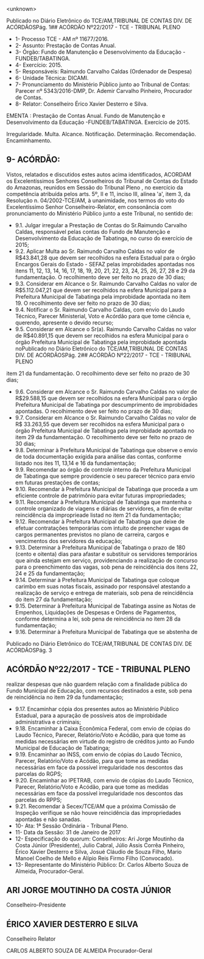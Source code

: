 &lt;unknown&gt;

Publicado  no  Diário Eletrônico do TCE/AM,TRIBUNAL DE CONTAS DIV. DE  ACÓRDÃOSPág. 1## ACÓRDÃO Nº22/2017 - TCE - TRIBUNAL PLENO

- 1- Processo TCE - AM nº 11677/2016.
- 2- Assunto: Prestação de Contas Anual.
- 3- Órgão: Fundo de Manutenção e Desenvolvimento da Educação - FUNDEB/TABATINGA.
- 4- Exercício: 2015.
- 5- Responsáveis: Raimundo Carvalho Caldas (Ordenador de Despesa)
- 6- Unidade Técnica: DICAMI.
- 7- Pronunciamento  do  Ministério  Público  junto  ao  Tribunal  de  Contas: Parecer  nº 5343/2016-DMP, Dr. Ademir Carvalho Pinheiro, Procurador de Contas.
- 8- Relator: Conselheiro Érico Xavier Desterro e Silva.

EMENTA : Prestação  de  Contas  Anual.  Fundo  de Manutenção e Desenvolvimento da Educação -FUNDEB/TABATINGA. Exercício de 2015.

Irregularidade. Multa. Alcance. Notificação. Determinação. Recomendação. Encaminhamento.

## 9- ACÓRDÃO:

Vistos,  relatados  e  discutidos  estes  autos  acima  identificados, ACORDAM os Excelentíssimos Senhores  Conselheiros  do  Tribunal  de  Contas  do  Estado  do  Amazonas, reunidos em Sessão do Tribunal Pleno , no exercício da competência atribuída pelos arts. 5º,  II e 11, inciso III, alínea 'a', item 3, da Resolução n. 04/2002-TCE/AM, à unanimidade, nos termos do voto do Excelentíssimo Senhor Conselheiro-Relator, em consonância com pronunciamento do Ministério Público junto a este Tribunal, no sentido de:

- 9.1. Julgar  irregular a  Prestação  de  Contas  do  Sr.Raimundo  Carvalho Caldas, responsável pelas contas do Fundo de Manutenção e Desenvolvimento da Educação de Tabatinga, no curso do exercício de 2015;
- 9.2. Aplicar Multa ao Sr. Raimundo  Carvalho Caldas no valor de R$43.841,28 que devem ser recolhidos na esfera Estadual para o órgão Encargos  Gerais  do  Estado  -  SEFAZ  pelas  improbidades  apontadas nos itens 11, 12, 13, 14, 16, 17, 18, 19, 20, 21, 22, 23, 24, 25, 26, 27, 28 e 29 da fundamentação. O recolhimento deve ser feito no prazo de 30 dias;
- 9.3. Considerar em Alcance o Sr. Raimundo Carvalho Caldas no valor de R$5.112.047,21  que  devem  ser  recolhidos  na  esfera  Municipal  para a Prefeitura Municipal de Tabatinga pela improbidade apontada no item 19. O recolhimento deve ser feito no prazo de 30 dias;
- 9.4. Notificar o  Sr.  Raimundo  Carvalho  Caldas,  com  envio  do  Laudo Técnico, Parecer Ministerial, Voto e Acórdão para que tome ciência e, querendo, apresente o devido recurso;
- 9.5. Considerar em  Alcance o  Sr(a).  Raimundo Carvalho Caldas no valor de R$40.891,15 que devem ser recolhidos na esfera Municipal para o órgão Prefeitura Municipal de Tabatinga pela improbidade apontada noPublicado  no  Diário Eletrônico do TCE/AM,TRIBUNAL DE CONTAS DIV. DE  ACÓRDÃOSPág. 2## ACÓRDÃO Nº22/2017 - TCE - TRIBUNAL PLENO

item 21 da fundamentação. O recolhimento deve ser feito no prazo de 30 dias;

- 9.6. Considerar em Alcance o Sr. Raimundo Carvalho Caldas no valor de R$29.588,15  que  devem  ser  recolhidos  na  esfera  Municipal  para  o órgão  Prefeitura Municipal de  Tabatinga por descumprimento  de improbidades apontadas. O recolhimento deve ser feito no prazo de 30 dias;
- 9.7. Considerar em Alcance o Sr. Raimundo Carvalho Caldas no valor de R$  33.263,55  que  devem  ser  recolhidos  na  esfera  Municipal  para  o órgão Prefeitura Municipal de Tabatinga pela improbidade apontada no item 29 da fundamentação. O recolhimento deve ser feito no prazo de 30 dias;
- 9.8. Determinar à Prefeitura Municipal de Tabatinga que observe o envio de toda documentação exigida  para análise das contas, conforme listado nos ites 11, 13,14 e 16 da fundamentação;
- 9.9. Recomendar ao  órgão de controle  interno da Prefeitura  Municipal de Tabatinga que sempre providencie o seu parecer técnico para envio em futuras prestações de contas;
- 9.10. Recomendar à  Prefeitura  Municipal  de  Tabatinga  que  proceda  a  um eficiente controle de patrimônio para evitar futuras impropriedades;
- 9.11. Recomendar à  Prefeitura  Municipal  de  Tabatinga  que  mantenha  o controle organizado de viagens e diárias de servidores, a fim de evitar reincidência da improprieade listad no item 21 da fundamentação;
- 9.12. Recomendar à Prefeitura Municipal de Tabatinga que deixe de efetuar contratações  temporárias  com  intuito  de  preencher  vagas  de  cargos permanentes previstos no plano de carreira, cargos e vencimentos dos servidores da educação;
- 9.13. Determinar à Prefeitura Municipal de Tabatinga o prazo de 180 (cento e oitenta) dias para afastar e substituir os servidores temporários que ainda  estejam  em  serviço,  providenciando  a  realização  de  concurso para o preenchimento das vagas, sob pena de reincidência dos itens 22, 24 e 25 da fundamentação;
- 9.14. Determinar à  Prefeitura  Municipal de Tabatinga que coloque carimbo em suas notas fiscais, assinado por responsável atestando a realização de serviço e entrega de materiais, sob pena de reincidência do item 27 da fundamentação;
- 9.15. Determinar à  Prefeitura  Municipal  de  Tabatinga assine as  Notas  de Empenhos,  Liquidações  de  Despesas  e  Ordens  de  Pagamentos, conforme  determina  a  lei,  sob  pena  de  reincidência  no  item  28  da fundamentação;
- 9.16. Determinar à  Prefeitura  Municipal  de  Tabatinga que  se  abstenha  de

Publicado  no  Diário Eletrônico do TCE/AM,TRIBUNAL DE CONTAS DIV. DE  ACÓRDÃOSPág. 3

## ACÓRDÃO Nº22/2017 - TCE - TRIBUNAL PLENO

realizar despesas que não guardem relação com a finalidade pública do Fundo  Municipal  de  Educação,  com recursos  destinados  a  este,  sob pena de reincidência no item 29 da fundamentação;

- 9.17. Encaminhar cópia dos presentes autos ao Ministério Público Estadual, para  a  apuração  de  possíveis  atos  de  improbidade  administrativa  e criminais;
- 9.18. Encaminhar à  Caixa  Econômica  Federal,  com  envio  de  cópias  do Laudo  Técnico,  Parecer,  Relatório/Voto  e  Acódão,  para  que  tome  as medidas necessárias em virtude do registro de créditos junto ao Fundo Municipal de Educação de Tabatinga;
- 9.19. Encaminhar ao INSS, com envio de cópias do Laudo Técnico, Parecer, Relatório/Voto  e  Acódão,  para  que  tome  as medidas  necessárias  em face da possível irregularidade nos descontos das parcelas do RGPS;
- 9.20. Encaminhar ao  IPETRAB,  com  envio  de  cópias  do  Laudo  Técnico, Parecer, Relatório/Voto e Acódão, para que tome as medidas necessárias  em  face  da  possível  irregularidade  nos  descontos  das parcelas do RPPS;
- 9.21. Recomendar à  Secex/TCE/AM que a próxima Comissão de Inspeção verifique  se  não  houve  reincidência  das  impropriedades  apontadas  e não sanadas.
- 10-  Ata: 1ª Sessão Ordinária - Tribunal Pleno.
- 11-  Data da Sessão: 31 de Janeiro de 2017
- 12-  Especificação  do  quorum: Conselheiros: Ari Jorge Moutinho da Costa  Júnior (Presidente),  Julio  Cabral,  Júlio  Assis  Corrêa  Pinheiro,  Érico  Xavier  Desterro  e  Silva, Josué Cláudio de Souza Filho, Mario  Manoel Coelho de Mello e Alípio Reis Firmo Filho (Convocado).
- 13-  Representante do Ministério Público: Dr. Carlos Alberto Souza de Almeida, Procurador-Geral.

## ARI JORGE MOUTINHO DA COSTA JÚNIOR

Conselheiro-Presidente

## ÉRICO XAVIER DESTERRO E SILVA

Conselheiro Relator

CARLOS ALBERTO SOUZA DE ALMEIDA Procurador-Geral